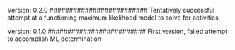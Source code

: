 Version: 0.2.0
#########################
Tentatively successful attempt at a functioning maximum likelihood model to solve for activities


Version: 0.1.0
#########################
First version, failed attempt to accomplish ML determination